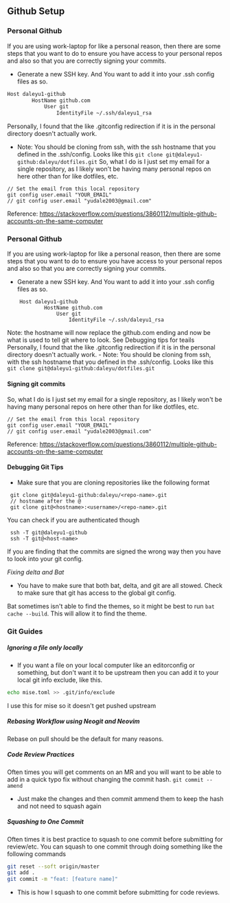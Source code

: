 ## Github Setup 

### Personal Github
If you are using work-laptop for like a personal reason, then there are some steps that you want to do to ensure you have access to your personal repos and also so that you are correctly signing your commits.
- Generate a new SSH key. And You want to add it into your .ssh config files as so. 
```bash
Host daleyu1-github
        HostName github.com
            User git
                IdentityFile ~/.ssh/daleyu1_rsa
```
Personally, I found that the like .gitconfig redirection if it is in the personal directory doesn't actually work. 
- Note: You should be cloning from ssh, with the ssh hostname that you defined in the .ssh/config. Looks like this
`git clone git@daleyu1-github:daleyu/dotfiles.git`
So, what I do is I just set my email for a single repository, as I likely won't be having many personal repos on here other than for like dotfiles, etc. 
```
// Set the email from this local repository
git config user.email "YOUR_EMAIL"
// git config user.email "yudale2003@gmail.com" 
```
Reference: https://stackoverflow.com/questions/3860112/multiple-github-accounts-on-the-same-computer
### Personal Github
If you are using work-laptop for like a personal reason, then there are some steps that you want to do to ensure you have access to your personal repos and also so that you are correctly signing your commits.
- Generate a new SSH key. And You want to add it into your .ssh config files as so.
```
    Host daleyu1-github
            HostName github.com
                User git
                    IdentityFile ~/.ssh/daleyu1_rsa
```
Note: the hostname will now replace the github.com ending and now be what is used to  tell git where to look. See Debugging tips for teails
    Personally, I found that the like .gitconfig redirection if it is in the personal directory doesn't actually work.
    - Note: You should be cloning from ssh, with the ssh hostname that you defined in the .ssh/config. Looks like this
    `git clone git@daleyu1-github:daleyu/dotfiles.git`
#### Signing git commits

So, what I do is I just set my email for a single repository, as I likely won't be having many personal repos on here other than for like dotfiles, etc.
```
// Set the email from this local repository
git config user.email "YOUR_EMAIL"
// git config user.email "yudale2003@gmail.com"
```

Reference: https://stackoverflow.com/questions/3860112/multiple-github-accounts-on-the-same-computer
#### Debugging Git Tips
- Make sure that you are cloning repositories like the following format
```
 git clone git@daleyu1-github:daleyu/<repo-name>.git
 // hostname after the @
 git clone git@<hostname>:<username>/<repo-name>.git
```
You can check if you are authenticated though
```
 ssh -T git@daleyu1-github
 ssh -T git@<host-name>
```
If you are finding that the commits are signed the wrong way then you have to
look into your git config.

*Fixing delta and Bat*
- You have to make sure that both bat, delta, and git are all stowed. Check to
make sure that git has access to the global git config. 

Bat sometimes isn't able to find the themes, so it might be best to run `bat
cache --build`. This will allow it to find the theme. 

### Git Guides

##### Ignoring a file only locally
- If you want a file on your local computer like an editorconfig or something,
but don't want it to be upstream then you can add it to your local git info
exclude, like this.
```bash
echo mise.toml >> .git/info/exclude
```
I use this for mise so it doesn't get pushed upstream


##### Rebasing Workflow using Neogit and Neovim
Rebase on pull should be the default for many reasons. 

##### Code Review Practices
Often times you will get comments on an MR and you will want to be able to add
in a quick typo fix without changing the commit hash. 
`git commit --amend`
- Just make the changes and then commit ammend them to keep the hash and not
need to squash again


##### Squashing to One Commit
Often times it is best practice to squash to one commit before submitting for
review/etc. You can squash to one commit through doing something like the
following commands
```bash
git reset --soft origin/master
git add .
git commit -m "feat: [feature name]"
```
- This is how I squash to one commit before submitting for code reviews. 
